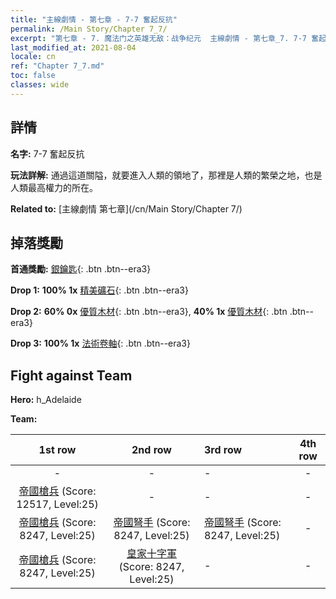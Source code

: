 ```yaml
---
title: "主線劇情 - 第七章 - 7-7 奮起反抗"
permalink: /Main Story/Chapter 7_7/
excerpt: "第七章 - 7. 魔法门之英雄无敌：战争纪元  主線劇情 - 第七章_7. 7-7 奮起反抗"
last_modified_at: 2021-08-04
locale: cn
ref: "Chapter 7_7.md"
toc: false
classes: wide
---
```


## 詳情

 **名字:** 7-7 奮起反抗

 **玩法詳解:** 通過這道關隘，就要進入人類的領地了，那裡是人類的繁榮之地，也是人類最高權力的所在。

 **Related to:** [主線劇情 第七章](/cn/Main Story/Chapter 7/)

## 掉落獎勵

 **首通獎勵:** [銀鑰匙](/cn/Items/con_693/){: .btn .btn--era3}

 **Drop 1:** **100% 1x** [精美礦石](/cn/Items/mat_19/){: .btn .btn--era3}

 **Drop 2:** **60% 0x** [優質木材](/cn/Items/mat_13/){: .btn .btn--era3}, **40% 1x** [優質木材](/cn/Items/mat_13/){: .btn .btn--era3}

 **Drop 3:** **100% 1x** [法術卷軸](/cn/Items/con_694/){: .btn .btn--era3}


## Fight against Team
 **Hero:** h_Adelaide

 **Team:**


  | 1st row | 2nd row | 3rd row | 4th row |
  |:----:|:----:|:----|:----:|
  | - | - | - | - |
  | [帝國槍兵](/cn/units/Pikeman/) (Score: 12517, Level:25)  | - | - | - |
  | [帝國槍兵](/cn/units/Pikeman/) (Score: 8247, Level:25)  | [帝國弩手](/cn/units/Marksman/) (Score: 8247, Level:25)  | [帝國弩手](/cn/units/Marksman/) (Score: 8247, Level:25)  | - |
  | [帝國槍兵](/cn/units/Pikeman/) (Score: 8247, Level:25)  | [皇家十字軍](/cn/units/Swordsman/) (Score: 8247, Level:25)  | - | - |



